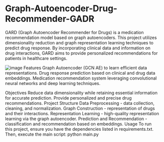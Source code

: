 
# Graph-Autoencoder-Drug-Recommender-GADR
 
GARD (Graph Autoencoder Recommender for Drugs) is a medication recommendation model based on graph autoencoders. This project utilizes dimensionality reduction and graph representation learning techniques to predict drug response. By incorporating clinical data and information on drug interactions, GARD aims to provide personalized recommendations for patients in healthcare settings.


![image](https://github.com/user-attachments/assets/31f5badd-acee-4777-8936-3eb8df591cb4)
Features
     Graph Autoencoder (GCN AE) to learn efficient data representations.
     Drug response prediction based on clinical and drug data embeddings.
     Medication recommendation system leveraging convolutional neural networks and deep learning techniques.

Objectives
Reduce data dimensionality while retaining essential information for accurate prediction.
Provide personalized and precise drug recommendations.
Project Structure
Data Preprocessing - data collection, cleaning, and normalization.
Graph Construction - representation of drugs and their interactions.
Representation Learning - high-quality representation learning via the graph autoencoder.
Prediction and Recommendation - classification and recommendation based on embeddings.
Usage
To run this project, ensure you have the dependencies listed in requirements.txt. Then, execute the main script:
python main.py
